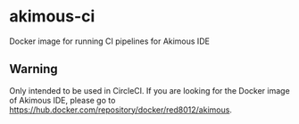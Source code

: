 # akimous-ci
Docker image for running CI pipelines for Akimous IDE

## Warning
Only intended to be used in CircleCI. If you are looking for the Docker image of Akimous IDE, please go to https://hub.docker.com/repository/docker/red8012/akimous.
